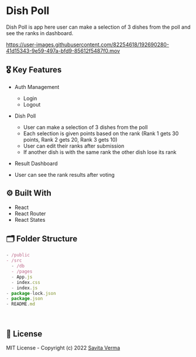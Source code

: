 
# Dish Poll

Dish Poll is app here user can make a selection of 3 dishes from the poll and see the ranks in dashboard. 



https://user-images.githubusercontent.com/82254618/192690280-41d15343-9e59-497a-bfd9-85612f5487f0.mov



## **🎖 Key Features**

- Auth Management
   - Login
   - Logout

- Dish Poll
  - User can make a selection of 3 dishes from the poll
  - Each selection is given points based on the rank (Rank 1 gets 30 points, Rank 2 gets 20, Rank 3 gets 10)
  - User can edit their ranks after submission
  - If another dish is with the same rank the other dish lose its rank
  
- Result Dashboard
 - User can see the rank results after voting
 
## **⚙️ Built With**

- React
- React Router
- React States


## **🗂 Folder Structure**

```jsx
- /public
- /src
  - /db
  - /pages
  - App.js
  - index.css
  - index.js
- package-lock.json
- package.json
- README.md
```

<br />

## **📑 License**

MIT License - Copyright (c) 2022 [Savita Verma](https://github.com/vermasavita)
